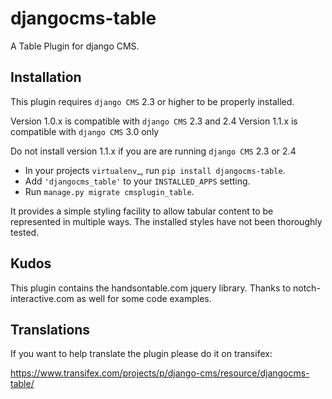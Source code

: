 djangocms-table
===============

A Table Plugin for django CMS.


Installation
------------

This plugin requires `django CMS` 2.3 or higher to be properly installed.

Version 1.0.x is compatible with `django CMS` 2.3 and 2.4
Version 1.1.x is compatible with `django CMS` 3.0 only

Do not install version 1.1.x if you are are running `django CMS` 2.3 or 2.4

* In your projects `virtualenv`_, run ``pip install djangocms-table``.
* Add ``'djangocms_table'`` to your ``INSTALLED_APPS`` setting.
* Run ``manage.py migrate cmsplugin_table``.

It provides a simple styling facility to allow tabular content to be
represented in multiple ways. The installed styles have not been
thoroughly tested.

Kudos
-----

This plugin contains the handsontable.com jquery library.
Thanks to notch-interactive.com as well for some code examples.


Translations
------------

If you want to help translate the plugin please do it on transifex:

https://www.transifex.com/projects/p/django-cms/resource/djangocms-table/

